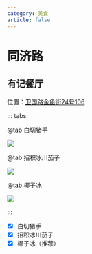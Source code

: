 ```yaml
---
category: 美食
article: false
---
```


# 同济路

## 有记餐厅

<span class="icon iconfont icon-locate"></span> 位置：<a href="https://ditu.amap.com/place/B02F5070S8" target="_blank">卫国路金鱼街24号106</a>

::: tabs

@tab 白切猪手

![](https://img.sherry4869.com/blog/life/food/china/guangdong/foshan/cc/tjl/yjct/img.jpg)

@tab 招积冰川茄子

![](https://img.sherry4869.com/blog/life/food/china/guangdong/foshan/cc/tjl/yjct/img_2.jpg)

@tab 椰子冰

![](https://img.sherry4869.com/blog/life/food/china/guangdong/foshan/cc/tjl/yjct/img_3.jpg)

:::

- [x] 白切猪手
- [x] 招积冰川茄子
- [x] 椰子冰（推荐）